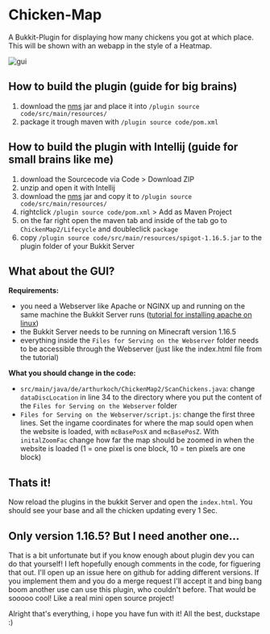 # Chicken-Map
A Bukkit-Plugin for displaying how many chickens you got at which place. This will be shown with an webapp in the style of a Heatmap.

![gui](https://kevinko.ch/ChickenHeatMapGui.png "chickenmap gui")
## How to build the plugin (guide for big brains)
1. download the [nms](https://cdn.getbukkit.org/spigot/spigot-1.16.5.jar) jar and place it into `/plugin source code/src/main/resources/`
2. package it trough maven with `/plugin source code/pom.xml`


## How to build the plugin with Intellij (guide for small brains like me)
1. download the Sourcecode via Code > Download ZIP
2. unzip and open it with Intellij
3. download the [nms](https://cdn.getbukkit.org/spigot/spigot-1.16.5.jar) jar and copy it to `/plugin source code/src/main/resources/`
4. rightclick `/plugin source code/pom.xml` > Add as Maven Project
5. on the far right open the maven tab and inside of the tab go to `ChickenMap2/Lifecycle` and doubleclick `package`
6. copy `/plugin source code/src/main/resources/spigot-1.16.5.jar` to the plugin folder of your Bukkit Server


## What about the GUI?
**Requirements:**
- you need a Webserver like Apache or NGINX up and running on the same machine the Bukkit Server runs ([tutorial for installing apache on linux](https://www.linuxshelltips.com/install-apache-in-linux/))
- the Bukkit Server needs to be running on Minecraft version 1.16.5
- everything inside the `Files for Serving on the Webserver` folder needs to be accessible through the Webserver (just like the index.html file from the tutorial)

**What you should change in the code:**
- `src/main/java/de/arthurkoch/ChickenMap2/ScanChickens.java`: change `dataDiscLocation` in line 34 to the directory where you put the content of the `Files for Serving on the Webserver` folder
- `Files for Serving on the Webserver/script.js`: change the first three lines. Set the ingame coordinates for where the map sould open when the website is loaded, with `mcBasePosX` and `mcBasePosZ`. With `initalZoomFac` change how far the map should be zoomed in when the website is loaded (1 = one pixel is one block, 10 = ten pixels are one block)

## Thats it!
Now reload the plugins in the bukkit Server and open the `index.html`. You should see your base and all the chicken updating every 1 Sec.

## Only version 1.16.5? But I need another one...
That is a bit unfortunate but if you know enough about plugin dev you can do that yourself! I left hopefully enough comments in the code, for figuering that out. I'll open up an issue here on github for adding different versions. If you implement them and you do a merge request I'll accept it and bing bang boom another use can use this plugin, who couldn't before. That would be sooooo cool! Like a real mini open source project!


Alright that's everything, i hope you have fun with it!
All the best,
duckstape :)
